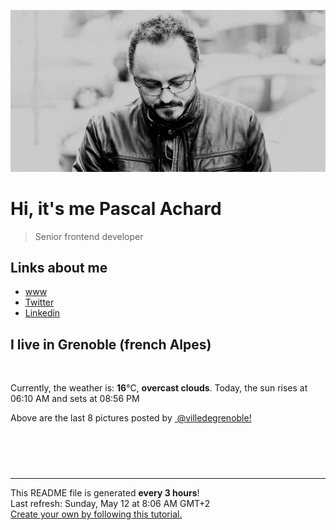![Pascal Achard](./images/photo-pascal-achard.jpg)
# Hi, it's me Pascal Achard
> Senior frontend developer

## Links about me
- [www](https://www.pascal-achard.com)
- [Twitter](https://twitter.com/botmaster)
- [Linkedin](http://www.linkedin.com/in/pascal-achard)


## I live in Grenoble (french Alpes)
<img src="https://openweathermap.org/img/wn/04d@2x.png" alt="">

Currently, the weather is: **16**°C, **overcast clouds**.
Today, the sun rises at 06:10 AM and sets at 08:56 PM

Above are the last 8 pictures posted by <a href="https://www.instagram.com/villedegrenoble/" target="_blank"><img alt="" src="https://upload.wikimedia.org/wikipedia/commons/thumb/e/e7/Instagram_logo_2016.svg/1024px-Instagram_logo_2016.svg.png" width="20"/> @villedegrenoble!</a>

<p style="display: flex; flex-wrap: wrap; gap: 20px;">
        <img src="https://cdn1.picuki.com/hosted-by-instagram/q/0exhNuNYnjBGZDHIdN5WmL9I2Pk2GAlRNucaS7j0nyZiNxIsbHWB58ltwdGn%7C%7CDh7IAhgASuRYztj44IvVl5UDj19PEPeTbGKTDtc7ayQVevN1TBu9JRhl7Y8K3UfYHOr9cEoVQmYdTUdHOlPHL%7C%7Clo79UvOa0LGFq8zCXW%7C%7CdEnGZK55f0Z7F9mt9wuuS4jkja45BsLTNZ5momNkgl7NvWvTVeEaa+NMB166d1RbMCxMkA%7C%7C6nRlSaHEmw+Jj8uQXagtIj+kOYA2A7kbBwa0liNQZYOHhsVr0O8kkU4vdh2zoCmOdBM9s9psvDAbkcmfk0tpBdszcPwwmXEb1+q3kBaxl%7C%7CYx6rsX+QL9LvUHKezT+K64hXpPZz6JetiaU8XLc2TAHuZc9H4VYValYkYUa0I2FbooFaCVYnV+jRZADoThB66DYgnRaWF5aaI+VHGqjy3lhNsm%7C%7CmiRIZqzWoE6+OuzC54bjrJAJUZbWCD%7C%7CwQGN5h%7C%7Cf733jZfQNrBAG0ZTaA==.jpeg" alt="" width="200"/>
        <img src="https://cdn1.picuki.com/hosted-by-instagram/q/0exhNuNYnjBGZDHIdN5WmL9I2Pk2GAlRNecaS7j0nyZiNxIsbHWB58ltwdGn%7C%7CDh7IAhgASuRYztj44IpVV5WAj1zO0PYSLOLTTxc5q6fVurN1DZl8JZmlLo0K3YZbXCt8MYpUAmYdTUdHOlPHL%7C%7Clo79UvOa0LGFq8zCXW%7C%7CdEnGZK55f0Z7F9mt9wuuS4jkja45BsLTNZ5momNkgl7NvWvTVeEaW+NMB166d1RbMCxMkA%7C%7C6nRlSaHEmw+Jj8uQnagtIj+kOYA2DnrX2wH4Sy2SYIKHhsVr0O8klsDp9wczoCmOdBM9s9psvDAbkcmfk0tpBdszcPwwmXEb1+q3kBaxl%7C%7CYx6rsX+QL9LjqLqewT%7C%7Crz4Tv1eZ%7C%7CUH+5heVMXL92TAHuZc9H4VYValYkYUa0I2FbooFaCVYnX7zkhFDRgl2PdQZlBSMSi%7C%7Cbn14WPV0AKhglJrhPSMbpRvxlhLv9%7C%7Cd2VVpWDrJAJUZbWCD%7C%7CQgGR5h%7C%7Cf733jZfQNrBAG0ZTaA==.jpeg" alt="" width="200"/>
        <img src="https://cdn1.picuki.com/hosted-by-instagram/q/0exhNuNYnjBGZDHIdN5WmL9I2Pk2GAlRNucaS7j0nyZiNxIsbHWB58ltwdev%7C%7CDlyKw1oASyLeDxn4Y8tUFVVZFV8P0PdSLeITjpX56yfVoCq1DBi%7C%7CZZklLs9JX0dZHKn9csrOzjYMTIfQeoEH%7C%7Cbx7a8Koru5A2MGo1zRMrBC0GAG4fy3UPI7mslm3ayEv0Pxto0%7C%7CNylL9XkgKQcursrV%7C%7CndYEvL+M4Byp6JzSPkCj9ND1OHtpCa5BTB7Kz44KD6chYTJnLNOpALlLR5r32qDUJhsJGIIhnD2lCAp68orjIj%7C%7CFaJciP1opoH2bUcmGW9opUk53cH7niTya2Gq10ZtyGXKn56rX6wLvKTqCsewB%7C%7CbjxznudJjGOp9HRVQuRa%7C%7CyFgz4bqf7BMtbwcYaWvdGig7lzyeEVbPYjwEhSSJlrxqDCJxPb8Wz1YqQ+CKHlh7Dk1Jjl+qtWrZVm3Z3oenVugE9dnmbU54bbhH0jgJkLdBDTq3BmsOMabsXHEU=.jpeg" alt="" width="200"/>
        <img src="https://cdn1.picuki.com/hosted-by-instagram/q/0exhNuNYnjBGZDHIdN5WmL9I2Pk2GAlRNucaS7j0nyZiNxIsbHWB58ltwdGn%7C%7CDh7IAhgASuRYztk5Y4jUFpXDz17OUTWTLyPTT9R6K6QUOiqvDBk%7C%7CZFjk7w8KHAZbXWu9cYuVGGpNWwSDv5PHL%7C%7Clo7gX5v%7C%7CsbCgEpjuSKrVCkGZTjse3TO9%7C%7C2pYf5%7C%7CHSv1izv9QpcmkazXgpdAd4+pvlpDk1VOCtO8BnsaBwVLYBxMEJ%7C%7COC61nf2F2MrNWh8FDSR9IXEi6g8iyDXdzQspjD3Ee8EIU8hjl246kc2o6Q7saT2EL9i6Kkzn7bQajAQbzk94RFqncmcuBKcazC+%7C%7CWJz4kGVwbCzL6lr89P%7C%7CLa7NBeTI9QCTOrfuG7ZZSy4JUt7PQkf2Kt+EJeEUsLtBG9JW42+G+VKsIubf8R5eHCdrxTuOUcQmF6y+4YyFtEjegQKdqQNmyM7oLucK.jpeg" alt="" width="200"/>
        <img src="https://cdn1.picuki.com/hosted-by-instagram/q/0exhNuNYnjBGZDHIdN5WmL9I2Pk2GAlRNucaS7j0nyZiNxIsbHWB58ltwdev%7C%7CDlyKw1oASyLeDxo4owtUlhYZFV8OUzeSLGITjxV7qydVoCg0zBm955lkbYwLHYcZ3Ku%7C%7C8VDCnicKyVHDe0AUq%7C%7Cm6vZNuKyBOTUAyXCUMLQKnmICjtCsCOwlktcf7KG4iF+44ooiMDxN4Gosak8ktdKO52hEWvrxfMh2pqV5CLkJnoE65ezRmCSsTDx6KyhBGTOgtYPCwtYotiX9RGAz7Wi0dv4wAVoZp1+wsRI%7C%7C9IkqhdiDG7w82q4vkIH2bUdBXG9p+kMjxdK0kBzOaWOh2nxZxnmO76mcINMsg43dAcKHe%7C%7C%7C%7CY1Q%7C%7CKaavxIIpWcktKU9iTAHuScri1BMoO294JE%7C%7CAThw6K0T+cd+HQ+xlhPh5%7C%7CljzbCpVbFfOVlovpwHXSuC+%7C%7C8wQwp52fLbxw0khN5PGE7kB0fCGQU5waHhL3gRYdHN1%7C%7CYrfMw8bWOL0WHg==.jpeg" alt="" width="200"/>
        <img src="https://cdn1.picuki.com/hosted-by-instagram/q/0exhNuNYnjBGZDHIdN5WmL9I2Pk2GAlRNucaS7j0nyZiNxIsbHWB58ltwdGn%7C%7CDh7IAhgASuRYztj44IpUlRTCD1yPEPeQbKASDdU6q2YVOjN1D1l8JRplL0xL3ccYHGq9MUtOzjYMTIfQeoEH%7C%7Cb2rvUW8f7waTYHuDaSNuUtzCVG%7C%7CMm0X51wm8Rm3ayEv0Pxto0%7C%7CNylL9XkgKQcursrV%7C%7CndYEvL+M4Byp6JzSPkCj9ND1OHtpCa5BTB7Kz04KD6chYTJnLMMtXexSzo16GCjH5hsJGIIhnC%7C%7CpC8IqMorjIj%7C%7CFaJciP1opoL2bUcmGW9opUk53cH7mCuQODCW%7C%7Cnp27WbhxpyzK+Qcn53RJ+O+VOvczQnBXL%7C%7CbHe1IRWMrE6rGUXvfK6CmI+ZAkc1AGaUYgQrnoFXrUfbL0hBOFzxO3myJX8ckFQ==.jpeg" alt="" width="200"/>
        <img src="https://cdn1.picuki.com/hosted-by-instagram/q/0exhNuNYnjBGZDHIdN5WmL9I2Pk2GAlRNucaS7j0nyZiNxIsbHWB58ltwdGn%7C%7CDh7IAhgASuRYztj44IvVlpVCD17PELWSbKLST1d5qiaVO+qvD1m8pFjlrsxKXIfZHen88ovV2CpNWwPG%7C%7CsAULjh7uZDu7%7C%7CzNnZSyWaRMdsBnmICqZXwCJ1mwsFusvrBv0Xm1IwleTRE4X8gI1spr5Pcpi0FCLmifMh6pO9xRLQIhIkL7vuopCu7Lm4rbzMvR2jZhYXCoOELhn7ycxxvyWqlFKEJLH1JinutsD5n4p8vucOnMIAw+NEJ4KOHW0Qmfk1K4Rdtksnq2naLYWeW3EJRy2XsybaoL9M8i8fdAcKKe9HQmAzKR6bwMJYecF42GdHRFgz4ZaaSSZoUlYhNS7UbkVG9rVbtS5HN+AVfCi95rhCfNpdzUMqr0Prx3UbfhWqAizNtwPm+VIx3+Ghvo+ub8C8iKU2ACs0SbWKCjHZ7NI4GTrDLoY3db7UaSkBSat8=.jpeg" alt="" width="200"/>
        <img src="https://cdn1.picuki.com/hosted-by-instagram/q/0exhNuNYnjBGZDHIdN5WmL9I2Pk2GAlRNecaS7j0nyZiNxIsbHWB58ltwdev%7C%7CDlyKw1oASyLeDxm4Y8rWFhQZFV8OETWTbSLRT5Q5qieUYCj0TVi%7C%7CZ5mkb0xLXAXZXOn88IqOzjYMTIfQeoEH%7C%7Cb2p%7C%7CUX5vPqZCgNojvDW+AB3HtYocSbXfMg9YJ2tvKf1h+1rbs%7C%7CJwJC5jYoKlo8o9rIqzdEWvjnPZo59O9xSLZCjMUG7+GglSCsV1IkeFF9FiTC69uY2dENhhznfDZl3yywc5gLH0I%7C%7Ct1aK4B0fpIsGj4SVLr0r3Po17IH4fTcED3tKhjVPsdK+lCGQPy38mUpV%7C%7CGPSwbu0TfUjv8jdP97Meu%7C%7CQ2wzaZeLzMJZWcHAEUdLMZkjxJ7DlI40KssUdUvsD1F23p0voMr%7C%7C8gUMhOxRzpx28FKRle%7C%7CColLqc+l+JlW6bqzQSiOS5c+dl0AhU3+OVxQIqTE%7C%7CwDeZtKAWQ1lV%7C%7CRIgUJJ2eyM6SVOZBdwAOOtRLqDLe08M=.jpeg" alt="" width="200"/>
</p>

------------
<p>This README file is generated <b>every 3 hours</b>!
    <br />Last refresh: Sunday, May 12 at 8:06 AM GMT+2
    <br /><a href="https://medium.com/@th.guibert/how-to-create-a-self-updating-readme-md-for-your-github-profile-f8b05744ca91">Create your own by following this tutorial.</a>
</p>
<p><a href="https://github.com/botmaster/botmaster/actions/workflows/main.yaml"><img alt="" src="https://github.com/botmaster/botmaster/actions/workflows/main.yaml/badge.svg" /></a></p>

